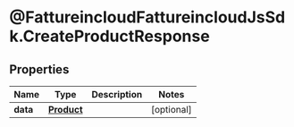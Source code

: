# @FattureincloudFattureincloudJsSdk.CreateProductResponse

## Properties

Name | Type | Description | Notes
------------ | ------------- | ------------- | -------------
**data** | [**Product**](Product.md) |  | [optional] 


